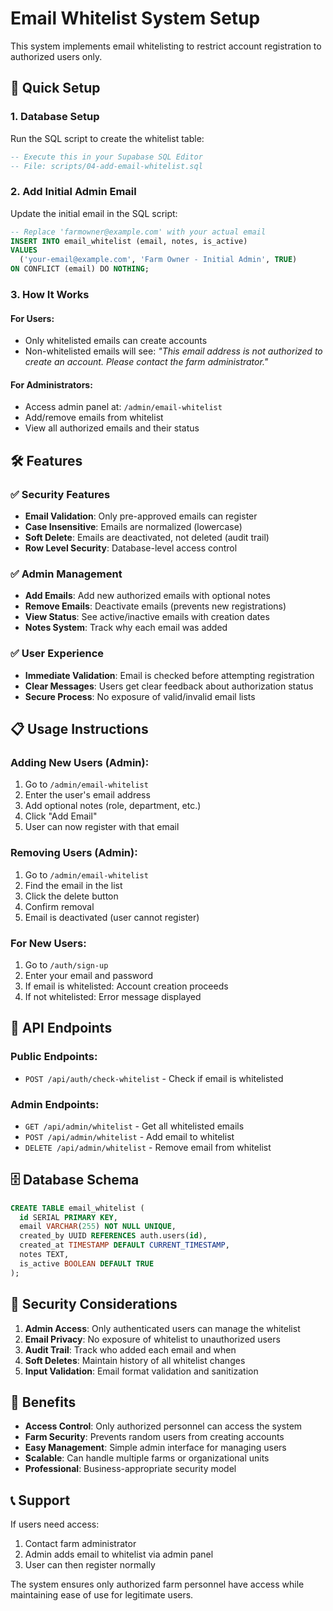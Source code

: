 # Email Whitelist System Setup

This system implements email whitelisting to restrict account registration to authorized users only.

## 🚀 Quick Setup

### 1. Database Setup

Run the SQL script to create the whitelist table:

```sql
-- Execute this in your Supabase SQL Editor
-- File: scripts/04-add-email-whitelist.sql
```

### 2. Add Initial Admin Email

Update the initial email in the SQL script:

```sql
-- Replace 'farmowner@example.com' with your actual email
INSERT INTO email_whitelist (email, notes, is_active)
VALUES
  ('your-email@example.com', 'Farm Owner - Initial Admin', TRUE)
ON CONFLICT (email) DO NOTHING;
```

### 3. How It Works

#### For Users:

- Only whitelisted emails can create accounts
- Non-whitelisted emails will see: _"This email address is not authorized to create an account. Please contact the farm administrator."_

#### For Administrators:

- Access admin panel at: `/admin/email-whitelist`
- Add/remove emails from whitelist
- View all authorized emails and their status

## 🛠️ Features

### ✅ **Security Features**

- **Email Validation**: Only pre-approved emails can register
- **Case Insensitive**: Emails are normalized (lowercase)
- **Soft Delete**: Emails are deactivated, not deleted (audit trail)
- **Row Level Security**: Database-level access control

### ✅ **Admin Management**

- **Add Emails**: Add new authorized emails with optional notes
- **Remove Emails**: Deactivate emails (prevents new registrations)
- **View Status**: See active/inactive emails with creation dates
- **Notes System**: Track why each email was added

### ✅ **User Experience**

- **Immediate Validation**: Email is checked before attempting registration
- **Clear Messages**: Users get clear feedback about authorization status
- **Secure Process**: No exposure of valid/invalid email lists

## 📋 Usage Instructions

### Adding New Users (Admin):

1. Go to `/admin/email-whitelist`
2. Enter the user's email address
3. Add optional notes (role, department, etc.)
4. Click "Add Email"
5. User can now register with that email

### Removing Users (Admin):

1. Go to `/admin/email-whitelist`
2. Find the email in the list
3. Click the delete button
4. Confirm removal
5. Email is deactivated (user cannot register)

### For New Users:

1. Go to `/auth/sign-up`
2. Enter your email and password
3. If email is whitelisted: Account creation proceeds
4. If not whitelisted: Error message displayed

## 🔧 API Endpoints

### Public Endpoints:

- `POST /api/auth/check-whitelist` - Check if email is whitelisted

### Admin Endpoints:

- `GET /api/admin/whitelist` - Get all whitelisted emails
- `POST /api/admin/whitelist` - Add email to whitelist
- `DELETE /api/admin/whitelist` - Remove email from whitelist

## 🗄️ Database Schema

```sql
CREATE TABLE email_whitelist (
  id SERIAL PRIMARY KEY,
  email VARCHAR(255) NOT NULL UNIQUE,
  created_by UUID REFERENCES auth.users(id),
  created_at TIMESTAMP DEFAULT CURRENT_TIMESTAMP,
  notes TEXT,
  is_active BOOLEAN DEFAULT TRUE
);
```

## 🔐 Security Considerations

1. **Admin Access**: Only authenticated users can manage the whitelist
2. **Email Privacy**: No exposure of whitelist to unauthorized users
3. **Audit Trail**: Track who added each email and when
4. **Soft Deletes**: Maintain history of all whitelist changes
5. **Input Validation**: Email format validation and sanitization

## 🎯 Benefits

- **Access Control**: Only authorized personnel can access the system
- **Farm Security**: Prevents random users from creating accounts
- **Easy Management**: Simple admin interface for managing users
- **Scalable**: Can handle multiple farms or organizational units
- **Professional**: Business-appropriate security model

## 📞 Support

If users need access:

1. Contact farm administrator
2. Admin adds email to whitelist via admin panel
3. User can then register normally

The system ensures only authorized farm personnel have access while maintaining ease of use for legitimate users.
